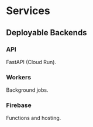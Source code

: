 
# Services

## Deployable Backends

### API

FastAPI (Cloud Run).

### Workers

Background jobs.

### Firebase

Functions and hosting.